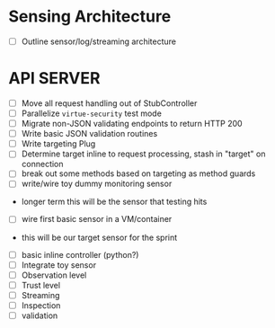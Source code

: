 
# Sensing Architecture

 - [ ] Outline sensor/log/streaming architecture
 
# API SERVER

 - [ ] Move all request handling out of StubController
 - [ ] Parallelize `virtue-security` test mode
 - [ ] Migrate non-JSON validating endpoints to return HTTP 200
 - [ ] Write basic JSON validation routines
 - [ ] Write targeting Plug
  - [ ] Determine target inline to request processing, stash in "target" on connection
  - [ ] break out some methods based on targeting as method guards
 - [ ] write/wire toy dummy monitoring sensor
  - longer term this will be the sensor that testing hits
 - [ ] wire first basic sensor in a VM/container
  - this will be our target sensor for the sprint
  - [ ] basic inline controller (python?)
 - [ ] Integrate toy sensor
  - [ ] Observation level
  - [ ] Trust level
  - [ ] Streaming
  - [ ] Inspection
  - [ ] validation